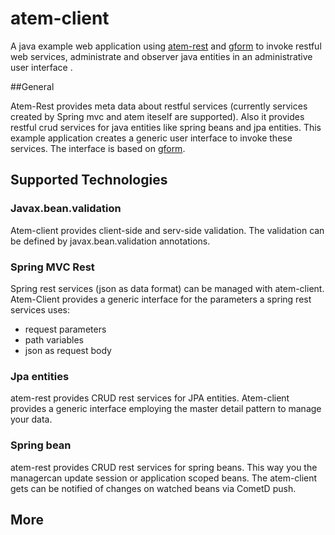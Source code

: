 atem-client
===========

A java example web application using [atem-rest] and [gform] to invoke restful web services, administrate and observer java entities in an administrative user interface .

##General

Atem-Rest provides meta data about restful services (currently services created by Spring mvc and atem iteself are supported). Also it provides restful crud services for java entities like spring beans and jpa entities. 
This example application creates 
a generic user interface to invoke these services. The interface is based on [gform]. 


## Supported Technologies 

### Javax.bean.validation

Atem-client provides client-side and serv-side validation. The validation can be defined by javax.bean.validation annotations.

### Spring MVC Rest

Spring rest services (json as data format) can be managed with atem-client. Atem-Client provides a generic interface for the 
parameters a spring rest services uses:

* request parameters
* path variables
* json as request body


### Jpa entities

atem-rest provides CRUD rest services for JPA entities. Atem-client provides a generic interface employing the master detail pattern to manage your data.

### Spring bean

atem-rest provides CRUD rest services for spring beans. This way you the managercan update session or application scoped beans.
The atem-client gets can be notified of changes on watched beans via CometD push.


## More




[atem-rest]: https://github.com/stemey/atem-rest-service 
[gform]: https://github.com/stemey/dojo-generate-form








